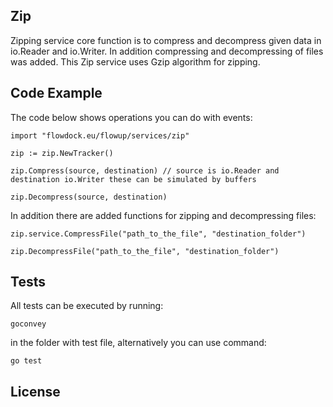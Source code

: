 ## Zip

Zipping service core function is to compress and decompress given data in io.Reader and io.Writer. In addition compressing and decompressing of files was added.
This Zip service uses Gzip algorithm for zipping.

## Code Example

The code below shows operations you can do with events:

    import "flowdock.eu/flowup/services/zip"

    zip := zip.NewTracker()

    zip.Compress(source, destination) // source is io.Reader and destination io.Writer these can be simulated by buffers
    
    zip.Decompress(source, destination)

In addition there are added functions for zipping and decompressing files:

    zip.service.CompressFile("path_to_the_file", "destination_folder")
    
    zip.DecompressFile("path_to_the_file", "destination_folder")
    

## Tests

All tests can be executed by running: 

    goconvey 

in the folder with test file, alternatively you can use command: 

    go test

## License